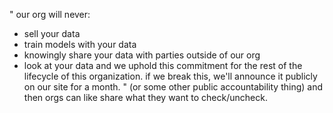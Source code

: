 "
our org will never:
- sell your data
- train models with your data
- knowingly share your data with parties outside of our org
- look at your data
and we uphold this commitment for the rest of the lifecycle of this organization. if we break this, we'll announce it publicly on our site for a month. 
"
(or some other public accountability thing)
and then orgs can like share what they want to check/uncheck. 
